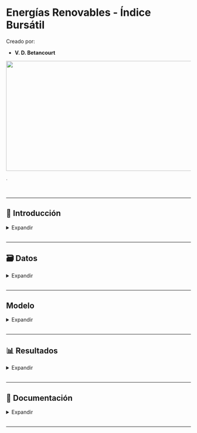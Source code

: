 # Energías Renovables - Índice Bursátil

Creado por:

*  **V. D. Betancourt**


<img src="" width="1000" height="300">

<sub>.</sub>





<br>

---

## 📃 Introducción


<details>
<summary>Expandir </summary>

<br>


### 📄 Descripción





<br>

### 🎯 Objetivo




  
</details>









<br>

---

## 🗃️ Datos


<details>
<summary>Expandir </summary>

<br>




<br>

### 



<br>

### 





<br>

### 





<br>

### 



  
</details>













<br>

---

## Modelo


<details>
<summary>Expandir </summary>

<br>



  
</details>









<br>

---
##  📊 Resultados

<details>
<summary>Expandir </summary>

<br>



<details>
<summary>Análisis EDA </summary>

<br>

### Evolución Anual 


<img src="" width="350" height="1000">



<br>
<br>


### Pairplot: 

<br>
<img src="" width="500" height="300">




<br>
<br>

### Gráficos KDE


<br>

#### Distribución 

<br>
<img src="" width="500" height="300">




<br>

#### Distribución 

<br>
<img src="" width="500" height="300">






<br>
<br>

### Lineplots

<br>

#### Tendencia 

<br>
<img src="" width="500" height="300">



<br>

#### Tendencia 

<br>
<img src="" width="500" height="300">






<br>
<br>

### Heatmap

<br>

#### Correlaciones

<br>
<img src="" width="500" height="300">




<br>

#### Correlaciones Positivas

<br>
<img src="" width="500" height="300">




<br>

#### Correlaciones Negativas

<br>
<img src="" width="500" height="300">






</details>





<br>


<details>
<summary>Análisis de Riesgo de Mercado </summary>

<br>

### Evolución 


<img src="" width="350" height="1000">






<br>
<br>

### .

<br>
<img src="" width="500" height="300">




<br>
<br>


### Gráficos KDE


#### Distribución .

<br>
<img src="" width="500" height="300">

<br>

#### Distribución .

<br>
<img src="" width="500" height="300">



<br>

#### Distribución .

<br>
<img src="" width="500" height="300">




</details>

<br>



<details>
<summary>Proyecciones </summary>

<br>


### 🔮 Predicciones Pasadas

<br>
<img src="" width="500" height="300">





<br>


### 🔮 Predicciones Futuras

<br>
<img src="" width="500" height="300">









</details>

  
</details>








<br>

---
## 💼 Documentación


<details>
<summary>Expandir </summary>

<br>

<details>
<summary>Reporte con Código </summary>

<br>







</details>

</details>
















<br>

---

